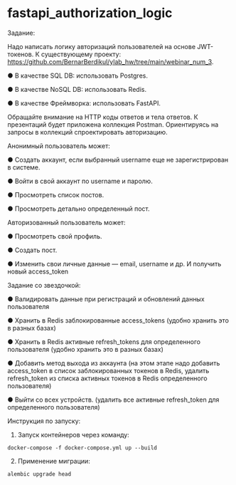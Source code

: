 # fastapi_authorization_logic

Задание:

Надо написать логику авторизаций пользователей на основе JWT-токенов. К существующему
проекту: https://github.com/BernarBerdikul/ylab_hw/tree/main/webinar_num_3.

● В качестве SQL DB: использовать Postgres.

● В качестве NoSQL DB: использовать Redis.

● В качестве Фреймворка: использовать FastAPI.

Обращайте внимание на HTTP коды ответов и тела ответов.
К презентаций будет приложена коллекция Postman. Ориентируясь на запросы в коллекций
спроектировать авторизацию.

Анонимный пользователь может:

● Создать аккаунт, если выбранный username еще не зарегистрирован в системе.

● Войти в свой аккаунт по username и паролю.

● Просмотреть список постов.

● Просмотреть детально определенный пост.

Авторизованный пользователь может:

● Просмотреть свой профиль.

● Создать пост.

● Изменить свои личные данные — email, username и др. И получить новый access_token

Задание со звездочкой:

● Валидировать данные при регистраций и обновлений данных пользователя

● Хранить в Redis заблокированные access_tokens (удобно хранить это в разных базах)

● Хранить в Redis активные refresh_tokens для определенного пользователя (удобно хранить
это в разных базах)

● Добавить метод выхода из аккаунта (на этом этапе надо добавить access_token в список заблокированных токенов в Redis,
удалить refresh_token из списка активных токенов в Redis определенного пользователя)

● Выйти со всех устройств. (удалить все активные refresh_token для определенного
пользователя)

Инструкция по запуску:

1. Запуск контейнеров через команду: 

```shell
docker-compose -f docker-compose.yml up --build
```

2. Применение миграции:

```shell
alembic upgrade head
```
